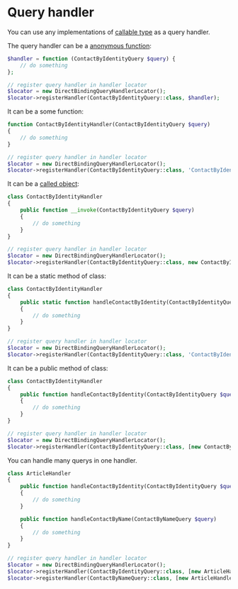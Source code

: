 Query handler
===============

You can use any implementations of [callable type](http://php.net/manual/en/language.types.callable.php) as a query
handler.

The query handler can be a [anonymous function](http://php.net/manual/en/functions.anonymous.php):

```php
$handler = function (ContactByIdentityQuery $query) {
    // do something
};

// register query handler in handler locator
$locator = new DirectBindingQueryHandlerLocator();
$locator->registerHandler(ContactByIdentityQuery::class, $handler);
```

It can be a some function:

```php
function ContactByIdentityHandler(ContactByIdentityQuery $query)
{
    // do something
}

// register query handler in handler locator
$locator = new DirectBindingQueryHandlerLocator();
$locator->registerHandler(ContactByIdentityQuery::class, 'ContactByIdentityHandler');
```

It can be a [called object](http://php.net/manual/en/language.oop5.magic.php#object.invoke):

```php
class ContactByIdentityHandler
{
    public function __invoke(ContactByIdentityQuery $query)
    {
        // do something
    }
}

// register query handler in handler locator
$locator = new DirectBindingQueryHandlerLocator();
$locator->registerHandler(ContactByIdentityQuery::class, new ContactByIdentityHandler());
```

It can be a static method of class:

```php
class ContactByIdentityHandler
{
    public static function handleContactByIdentity(ContactByIdentityQuery $query)
    {
        // do something
    }
}

// register query handler in handler locator
$locator = new DirectBindingQueryHandlerLocator();
$locator->registerHandler(ContactByIdentityQuery::class, 'ContactByIdentityHandler::handleContactByIdentity');
```

It can be a public method of class:

```php
class ContactByIdentityHandler
{
    public function handleContactByIdentity(ContactByIdentityQuery $query)
    {
        // do something
    }
}

// register query handler in handler locator
$locator = new DirectBindingQueryHandlerLocator();
$locator->registerHandler(ContactByIdentityQuery::class, [new ContactByIdentityHandler(), 'handleContactByIdentity']);
```

You can handle many querys in one handler.

```php
class ArticleHandler
{
    public function handleContactByIdentity(ContactByIdentityQuery $query)
    {
        // do something
    }

    public function handleContactByName(ContactByNameQuery $query)
    {
        // do something
    }
}

// register query handler in handler locator
$locator = new DirectBindingQueryHandlerLocator();
$locator->registerHandler(ContactByIdentityQuery::class, [new ArticleHandler(), 'handleContactByIdentity']);
$locator->registerHandler(ContactByNameQuery::class, [new ArticleHandler(), 'handleContactByName']);
```
